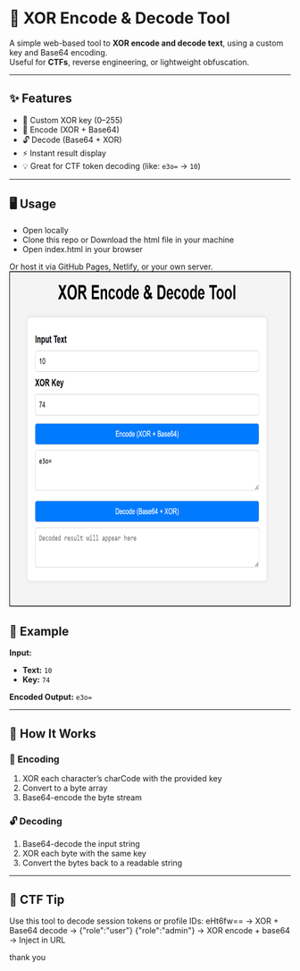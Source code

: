 # 🔐 XOR Encode & Decode Tool

A simple web-based tool to **XOR encode and decode text**, using a custom key and Base64 encoding.  
Useful for **CTFs**, reverse engineering, or lightweight obfuscation.

---

## ✨ Features

- 🔢 Custom XOR key (0–255)
- 🔁 Encode (XOR + Base64)
- 🔓 Decode (Base64 + XOR)
- ⚡ Instant result display
- 💡 Great for CTF token decoding (like: `e3o=` → `10`)

---
## 🖥️ Usage
-  Open locally
-  Clone this repo or Download the html file in your machine
-  Open index.html in your browser

Or host it via GitHub Pages, Netlify, or your own server.
<br><img src="image.png" alt="xor-encode-decode-tools-interface" width="600" height="600">

## 🧪 Example

**Input:**

- **Text:** `10`  
- **Key:** `74`

**Encoded Output:**
`e3o=`


---

## 🧰 How It Works

### 🔐 Encoding
1. XOR each character’s charCode with the provided key
2. Convert to a byte array
3. Base64-encode the byte stream

### 🔓 Decoding
1. Base64-decode the input string
2. XOR each byte with the same key
3. Convert the bytes back to a readable string

---

## 🚩 CTF Tip

Use this tool to decode session tokens or profile IDs:
eHt6fw== → XOR + Base64 decode → {"role":"user"}
{"role":"admin"} → XOR encode + base64 → Inject in URL

thank you
